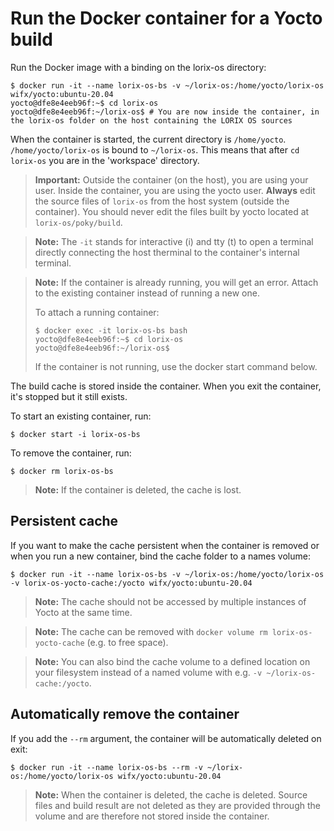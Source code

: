 # Run the Docker container for a Yocto build

Run the Docker image with a binding on the lorix-os directory:
```shell
$ docker run -it --name lorix-os-bs -v ~/lorix-os:/home/yocto/lorix-os wifx/yocto:ubuntu-20.04
yocto@dfe8e4eeb96f:~$ cd lorix-os
yocto@dfe8e4eeb96f:~/lorix-os$ # You are now inside the container, in the lorix-os folder on the host containing the LORIX OS sources
```

When the container is started, the current directory is `/home/yocto`. `/home/yocto/lorix-os` is bound to `~/lorix-os`. This means that after `cd lorix-os` you are in the 'workspace' directory.

> **Important:** Outside the container (on the host), you are using your user. Inside the container, you are using the yocto user. **Always** edit the source files of `lorix-os` from the host system (outside the container). You should never edit the files built by yocto located at `lorix-os/poky/build`.

> **Note:** The ```-it``` stands for interactive (i) and tty (t) to open a terminal directly connecting the host therminal to the container's internal terminal.

> **Note:** If the container is already running, you will get an error. Attach to the existing container instead of running a new one.
> 
> To attach a running container:
> ```shell
> $ docker exec -it lorix-os-bs bash
> yocto@dfe8e4eeb96f:~$ cd lorix-os
> yocto@dfe8e4eeb96f:~/lorix-os$
> ```
> If the container is not running, use the docker start command below.

The build cache is stored inside the container. When you exit the container, it's stopped but it still exists.

To start an existing container, run:
```shell
$ docker start -i lorix-os-bs
```

To remove the container, run:
```shell
$ docker rm lorix-os-bs
```

> **Note:** If the container is deleted, the cache is lost.

## Persistent cache

If you want to make the cache persistent when the container is removed or when you run a new container, bind the cache folder to a names volume:
```shell
$ docker run -it --name lorix-os-bs -v ~/lorix-os:/home/yocto/lorix-os -v lorix-os-yocto-cache:/yocto wifx/yocto:ubuntu-20.04
```

> **Note:** The cache should not be accessed by multiple instances of Yocto at the same time.

> **Note:** The cache can be removed with `docker volume rm lorix-os-yocto-cache` (e.g. to free space).

> **Note:** You can also bind the cache volume to a defined location on your filesystem instead of a named volume with e.g. `-v ~/lorix-os-cache:/yocto`.


## Automatically remove the container

If you add the ```--rm``` argument, the container will be automatically deleted on exit:
```shell
$ docker run -it --name lorix-os-bs --rm -v ~/lorix-os:/home/yocto/lorix-os wifx/yocto:ubuntu-20.04
```

> **Note:** When the container is deleted, the cache is deleted. Source files and build result are not deleted as they are provided through the volume and are therefore not stored inside the container.

